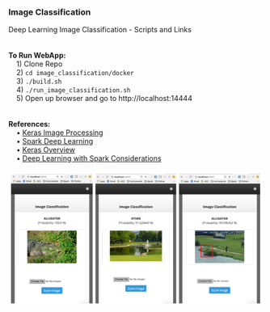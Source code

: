 <h3>Image Classification</h3>
Deep Learning Image Classification - Scripts and Links
<br>
<br>
<br><b>To Run WebApp:</b>
<br>&nbsp;&nbsp;&nbsp;&nbsp;1) Clone Repo
<br>&nbsp;&nbsp;&nbsp;&nbsp;2) <code>cd image_classification/docker</code>
<br>&nbsp;&nbsp;&nbsp;&nbsp;3) <code>./build.sh</code>
<br>&nbsp;&nbsp;&nbsp;&nbsp;4) <code>./run_image_classification.sh</code>
<br>&nbsp;&nbsp;&nbsp;&nbsp;5) Open up browser and go to http://localhost:14444
<br>
<br>
<br><b>References:</b>
<br>&nbsp;&nbsp;&nbsp;&nbsp;&bull;&nbsp;<a href="https://keras.io/preprocessing/image/">Keras Image Processing</a>
<br>&nbsp;&nbsp;&nbsp;&nbsp;&bull;&nbsp;<a href="https://github.com/databricks/spark-deep-learning#transfer-learning">Spark Deep Learning</a>
<br>&nbsp;&nbsp;&nbsp;&nbsp;&bull;&nbsp;<a href="https://elitedatascience.com/keras-tutorial-deep-learning-in-python">Keras Overview</a>
<br>&nbsp;&nbsp;&nbsp;&nbsp;&bull;&nbsp;<a href="https://thenewstack.io/tips-tricks-develop-deep-learning-using-apache-spark/">Deep Learning with Spark Considerations</a>
<br>
<br><img src="screenshots/image_classification_results1.png" class="inline"/>
